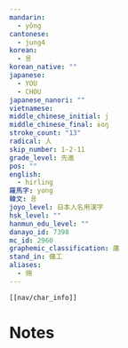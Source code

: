 ```yaml
---
mandarin:
  - yōng
cantonese:
  - jung4
korean:
  - 용
korean_native: ""
japanese:
  - YOU
  - CHOU
japanese_nanori: ""
vietnamese:
middle_chinese_initial: j
middle_chinese_final: ɨoŋ
stroke_count: "13"
radical: 人
skip_number: 1-2-11
grade_level: 先進
pos: ""
english:
  - hirling
羅馬字: yong
韓文: 용
joyo_level: 日本人名用漢字
hsk_level: ""
hanmun_edu_level: ""
danayo_id: 7398
mc_id: 2960
graphemic_classification: 庸
stand_in: 傭工
aliases:
  - 佣
---
```

```meta-bind-embed
[[nav/char_info]]
```

# Notes
